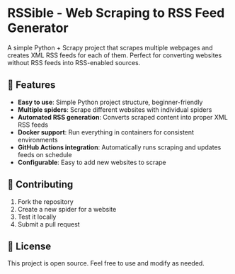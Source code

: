 # RSSible - Web Scraping to RSS Feed Generator

A simple Python + Scrapy project that scrapes multiple webpages and creates XML RSS feeds for each of them. Perfect for converting websites without RSS feeds into RSS-enabled sources.

## 🚀 Features

- **Easy to use**: Simple Python project structure, beginner-friendly
- **Multiple spiders**: Scrape different websites with individual spiders
- **Automated RSS generation**: Converts scraped content into proper XML RSS feeds
- **Docker support**: Run everything in containers for consistent environments
- **GitHub Actions integration**: Automatically runs scraping and updates feeds on schedule
- **Configurable**: Easy to add new websites to scrape

## 🤝 Contributing

1. Fork the repository
2. Create a new spider for a website
3. Test it locally
4. Submit a pull request

## 📄 License

This project is open source. Feel free to use and modify as needed.
